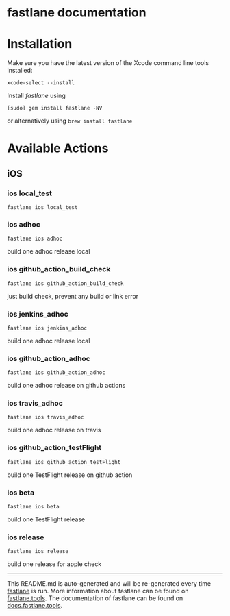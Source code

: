 fastlane documentation
================
# Installation

Make sure you have the latest version of the Xcode command line tools installed:

```
xcode-select --install
```

Install _fastlane_ using
```
[sudo] gem install fastlane -NV
```
or alternatively using `brew install fastlane`

# Available Actions
## iOS
### ios local_test
```
fastlane ios local_test
```

### ios adhoc
```
fastlane ios adhoc
```
build one adhoc release local
### ios github_action_build_check
```
fastlane ios github_action_build_check
```
just build check, prevent any build or link error
### ios jenkins_adhoc
```
fastlane ios jenkins_adhoc
```
build one adhoc release local
### ios github_action_adhoc
```
fastlane ios github_action_adhoc
```
build one adhoc release on github actions
### ios travis_adhoc
```
fastlane ios travis_adhoc
```
build one adhoc release on travis
### ios github_action_testFlight
```
fastlane ios github_action_testFlight
```
build one TestFlight release on github action
### ios beta
```
fastlane ios beta
```
build one TestFlight release
### ios release
```
fastlane ios release
```
build one release for apple check

----

This README.md is auto-generated and will be re-generated every time [fastlane](https://fastlane.tools) is run.
More information about fastlane can be found on [fastlane.tools](https://fastlane.tools).
The documentation of fastlane can be found on [docs.fastlane.tools](https://docs.fastlane.tools).
